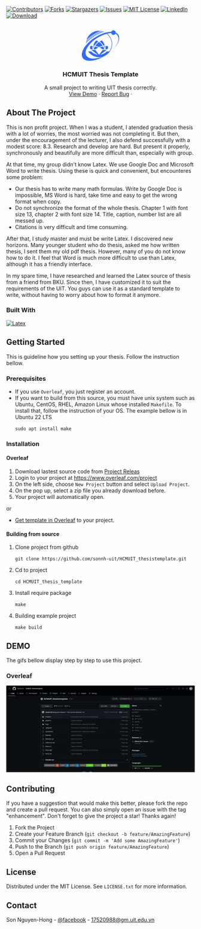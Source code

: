 [![Contributors][contributors-shield]][contributors-url]
[![Forks][forks-shield]][forks-url]
[![Stargazers][stars-shield]][stars-url]
[![Issues][issues-shield]][issues-url]
[![MIT License][license-shield]][license-url]
[![LinkedIn][linkedin-shield]][linkedin-url]
[![Download][download-shield]][download-url]
<!-- [![Github All Releases](https://img.shields.io/github/downloads/sonnh-uit/HCMUIT_thesistemplate/total.svg?style=for-the-badge)](https://github.com/sonnh-uit/HCMUIT_thesistemplate) -->


<!-- PROJECT LOGO -->
<br />
<div align="center">
  <a href="https://github.com/sonnh-uit/HCMUIT_thesistemplate">
    <img src="imgs/UIT-logo.png" alt="Logo" width="20%">
  </a>

<h3 align="center">HCMUIT Thesis Template</h3>
  </p>
  <p align="center">
    <!-- <a href="https://github.com/sonnh-uit/HCMUIT_thesistemplate"><strong>Explore the docs »</strong></a> -->
    <!-- <br /> -->
    A small project to writing UIT thesis correctly.
    <br />
    <a href="https://github.com/sonnh-uit/HCMUIT_thesistemplate/tree/master/imgs/demo">View Demo</a>
    ·
    <a href="https://github.com/sonnh-uit/HCMUIT_thesistemplate/issues">Report Bug</a>
    ·
  </p>
</div>


<!-- ABOUT THE PROJECT -->
## About The Project
This is non profit project. When I was a student, I atended  graduation thesis with a lot of worries, the most worried was not completing it. But then, under the encouragement of the lecturer, I also defend successfully with a modest score: 8.3. Research and develop are hard. But present it properly, synchronously and beautifully are more difficult than, especially with group. 

At that time, my group didn't know Latex. We use Google Doc and Microsoft Word to write thesis. Using these is quick and convenient, but encounteres some problem:
- Our thesis has to write many math formulas. Write by Google Doc is impossible, MS Word is hard, take time and easy to get the wrong format when copy.
- Do not synchronize the format of the whole thesis. Chapter 1 with font size 13, chapter 2 with font size 14. Title, caption, number list are all messed up.
- Citations is very difficult and time consuming. 

After that, I study master and must be write Latex. I discovered new horizons. Many younger student who do thesis, asked me how written thesis, I sent them my old pdf thesis. However, many of you do not know how to do it. I feel that Word is much more difficult to use than Latex, although it has a friendly interface.

In my spare time, I have researched and learned the Latex source of thesis from a friend from BKU. Since then, I have customized it to suit the requirements of the UIT. You guys can use it as a standard template to write, without having to worry about how to format it anymore.
### Built With
[![Latex][Latex]][Latex-url]
<!-- GETTING STARTED -->
## Getting Started
This is guideline how you setting up your thesis. Follow the instruction bellow.

### Prerequisites

- If you use `Overleaf`, you just register an account.
- If you want to build from this source, you must have unix system such as Ubuntu, CentOS, RHEL, Amazon Linux whose installed `Makefile`. To install that, follow the instruction of your OS. The example bellow is in Ubuntu 22 LTS
  ```
  sudo apt install make
  ```
  

### Installation

#### Overleaf
1. Download lastest source code from [Project Releas](https://github.com/sonnh-uit/HCMUIT_thesistemplate/releases) 
2. Login to your project at https://www.overleaf.com/project
3. On the left side, choose `New Project` button and select `Upload Project`.
4. On the pop up, select a zip file you already download before.
5. Your project will automatically open.

or 

- [Get template in Overleaf](https://www.overleaf.com/latex/templates/hcmuit-thesistemplate/ghqpckjqdxfz) to your project.
#### Building from source
1. Clone project from github
    ```
    git clone https://github.com/sonnh-uit/HCMUIT_thesistemplate.git
    ```
2. Cd to project
    ```
    cd HCMUIT_thesis_template
    ```
3. Install require package
    ```
    make
    ```
4. Building example project
    ```
    make build
    ```
<!-- USAGE EXAMPLES -->
<!-- ## Usage -->

## DEMO
The gifs bellow display step by step to use this project.
### Overleaf

![overleaf-demo](imgs/demo/OverLeaf-Demo.gif)

<!-- CONTRIBUTING -->
## Contributing

If you have a suggestion that would make this better, please fork the repo and create a pull request. You can also simply open an issue with the tag "enhancement".
Don't forget to give the project a star! Thanks again!

1. Fork the Project
2. Create your Feature Branch (`git checkout -b feature/AmazingFeature`)
3. Commit your Changes (`git commit -m 'Add some AmazingFeature'`)
4. Push to the Branch (`git push origin feature/AmazingFeature`)
5. Open a Pull Request


<!-- LICENSE -->
## License

Distributed under the MIT License. See `LICENSE.txt` for more information.


<!-- CONTACT -->
## Contact

Son Nguyen-Hong - [@facebook](https://www.facebook.com/sonnh.uit/) - 17520988@gm.uit.edu.vn

<!-- ACKNOWLEDGMENTS -->
<!-- ## Acknowledgments

* []()
* []()
* []() -->


<!-- MARKDOWN LINKS & IMAGES -->
<!-- https://www.markdownguide.org/basic-syntax/#reference-style-links -->
[contributors-shield]: https://img.shields.io/github/contributors/sonnh-uit/HCMUIT_thesistemplate.svg?style=for-the-badge
[contributors-url]: https://github.com/sonnh-uit/HCMUIT_thesistemplate/graphs/contributors
[forks-shield]: https://img.shields.io/github/forks/sonnh-uit/HCMUIT_thesistemplate.svg?style=for-the-badge
[forks-url]: https://github.com/sonnh-uit/HCMUIT_thesistemplate/network/members
[stars-shield]: https://img.shields.io/github/stars/sonnh-uit/HCMUIT_thesistemplate.svg?style=for-the-badge
[stars-url]: https://github.com/sonnh-uit/HCMUIT_thesistemplate/stargazers
[issues-shield]: https://img.shields.io/github/issues/sonnh-uit/HCMUIT_thesistemplate.svg?style=for-the-badge
[issues-url]: https://github.com/sonnh-uit/HCMUIT_thesistemplate/issues
[license-shield]: https://img.shields.io/github/license/sonnh-uit/HCMUIT_thesistemplate.svg?style=for-the-badge
[license-url]: https://github.com/sonnh-uit/HCMUIT_thesistemplate/blob/master/LICENSE.txt
[linkedin-shield]: https://img.shields.io/badge/-LinkedIn-black.svg?style=for-the-badge&logo=linkedin&colorB=555
[linkedin-url]: https://www.linkedin.com/in/sonnh-uit/

[download-shield]: https://img.shields.io/github/downloads/sonnh-uit/HCMUIT_thesistemplate/total.svg?style=for-the-badge
[download-url]: https://github.com/sonnh-uit/HCMUIT_thesistemplate

[Latex]: https://img.shields.io/badge/Latex-000000?style=for-the-badge&logo=latex&logoColor=white
[Latex-url]: https://www.latex-project.org/